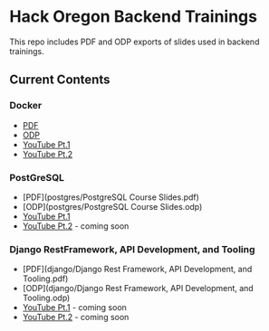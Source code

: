 # Hack Oregon Backend Trainings

This repo includes PDF and ODP exports of slides used in backend trainings.

## Current Contents

### Docker

* [PDF](docker/Docker%20Course%20Slides.pdf)
* [ODP](https://github.com/hackoregon/backend-trainings/blob/master/docker/Docker%20Course%20Slides.odp)
* [YouTube Pt.1](https://www.youtube.com/watch?v=vUhKkOdcD4g&t=1684s)
* [YouTube Pt.2](https://www.youtube.com/watch?v=vt2jk3Am-4s&t=1747s)

### PostGreSQL

* [PDF](postgres/PostgreSQL Course Slides.pdf)
* [ODP](postgres/PostgreSQL Course Slides.odp)
* [YouTube Pt.1](https://youtu.be/di8wUxu8DNc)
* [YouTube Pt.2]() - coming soon

### Django RestFramework, API Development, and Tooling

* [PDF](django/Django Rest Framework, API Development, and Tooling.pdf)
* [ODP](django/Django Rest Framework, API Development, and Tooling.odp)
* [YouTube Pt.1]() - coming soon
* [YouTube Pt.2]() - coming soon
